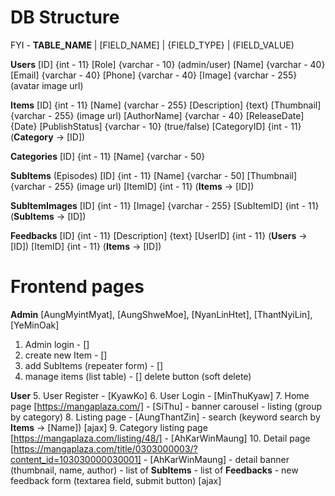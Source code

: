 
# DB Structure
FYI - **TABLE_NAME** | [FIELD_NAME] | {FIELD_TYPE} | (FIELD_VALUE)

**Users**
    [ID] {int - 11}
    [Role] {varchar - 10} (admin/user)
    [Name] {varchar - 40}
    [Email] {varchar - 40}
    [Phone] {varchar - 40}
    [Image] {varchar - 255} (avatar image url)

**Items**
    [ID] {int - 11}
    [Name] {varchar - 255}
    [Description] {text}
    [Thumbnail] {varchar - 255} (image url)
    [AuthorName] {varchar - 40}
    [ReleaseDate] {Date}
    [PublishStatus] {varchar - 10} (true/false)
    [CategoryID] {int - 11} (**Category** -> [ID])

**Categories**
    [ID] {int - 11}
    [Name] {varchar - 50}

**SubItems** (Episodes)
    [ID] {int - 11}
    [Name] {varchar - 50]
    [Thumbnail] {varchar - 255} (image url)
    [ItemID] {int - 11} (**Items** -> [ID])

**SubItemImages**
    [ID] {int - 11}
    [Image] {varchar - 255}
    [SubItemID] {int - 11} (**SubItems** -> [ID])

**Feedbacks**
    [ID] {int - 11}
    [Description] {text}
    [UserID] {int - 11} (**Users** -> [ID])
    [ItemID] {int - 11} (**Items** -> [ID])



# Frontend pages
**Admin**
[AungMyintMyat], [AungShweMoe], [NyanLinHtet], [ThantNyiLin], [YeMinOak]
1. Admin login - []
2. create new Item - []
3. add SubItems (repeater form) - []
4. manage items (list table) - []
    delete button (soft delete)

**User**
5. User Register - [KyawKo]
6. User Login - [MinThuKyaw]
7. Home page [https://mangaplaza.com/] - [SiThu]
    - banner carousel
    - listing (group by category)
8. Listing page - [AungThantZin]
    - search (keyword search by **Items** -> [Name]) [ajax]
9. Category listing page [https://mangaplaza.com/listing/48/] - [AhKarWinMaung]
10. Detail page [https://mangaplaza.com/title/0303000003/?content_id=103030000030001] - [AhKarWinMaung]
    - detail banner (thumbnail, name, author)
    - list of **SubItems**
    - list of **Feedbacks**
    - new feedback form (textarea field, submit button) [ajax]